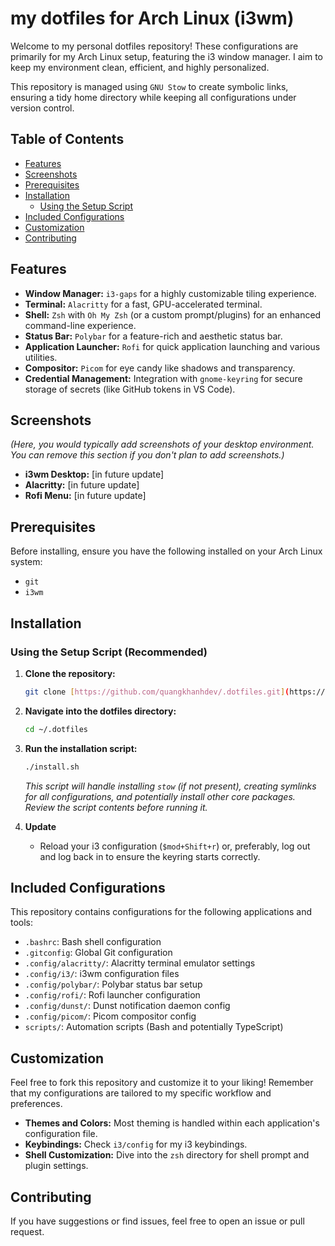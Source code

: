 # my dotfiles for Arch Linux (i3wm)

Welcome to my personal dotfiles repository! These configurations are primarily for my Arch Linux setup, featuring the i3 window manager. I aim to keep my environment clean, efficient, and highly personalized.

This repository is managed using `GNU Stow` to create symbolic links, ensuring a tidy home directory while keeping all configurations under version control.

## Table of Contents

* [Features](#features)
* [Screenshots](#screenshots)
* [Prerequisites](#prerequisites)
* [Installation](#installation)
    * [Using the Setup Script](#using-the-setup-script)
* [Included Configurations](#included-configurations)
* [Customization](#customization)
* [Contributing](#contributing)

## Features

* **Window Manager:** `i3-gaps` for a highly customizable tiling experience.
* **Terminal:** `Alacritty` for a fast, GPU-accelerated terminal.
* **Shell:** `Zsh` with `Oh My Zsh` (or a custom prompt/plugins) for an enhanced command-line experience.
* **Status Bar:** `Polybar` for a feature-rich and aesthetic status bar.
* **Application Launcher:** `Rofi` for quick application launching and various utilities.
* **Compositor:** `Picom` for eye candy like shadows and transparency.
* **Credential Management:** Integration with `gnome-keyring` for secure storage of secrets (like GitHub tokens in VS Code).

## Screenshots

*(Here, you would typically add screenshots of your desktop environment. You can remove this section if you don't plan to add screenshots.)*

* **i3wm Desktop:** [in future update]
* **Alacritty:** [in future update]
* **Rofi Menu:** [in future update]

## Prerequisites

Before installing, ensure you have the following installed on your Arch Linux system:

* `git`
* `i3wm`

## Installation

### Using the Setup Script (Recommended)

1.  **Clone the repository:**
    ```bash
    git clone [https://github.com/quangkhanhdev/.dotfiles.git](https://github.com/quangkhanhdev/.dotfiles.git) ~/.dotfiles
    ```

2.  **Navigate into the dotfiles directory:**
    ```bash
    cd ~/.dotfiles
    ```

3.  **Run the installation script:**
    ```bash
    ./install.sh
    ```
    *This script will handle installing `stow` (if not present), creating symlinks for all configurations, and potentially install other core packages. Review the script contents before running it.*

4.  **Update**
    * Reload your i3 configuration (`$mod+Shift+r`) or, preferably, log out and log back in to ensure the keyring starts correctly.

## Included Configurations

This repository contains configurations for the following applications and tools:

* `.bashrc`: Bash shell configuration
* `.gitconfig`: Global Git configuration
* `.config/alacritty/`: Alacritty terminal emulator settings
* `.config/i3/`: i3wm configuration files
* `.config/polybar/`: Polybar status bar setup
* `.config/rofi/`: Rofi launcher configuration
* `.config/dunst/`: Dunst notification daemon config
* `.config/picom/`: Picom compositor config
* `scripts/`: Automation scripts (Bash and potentially TypeScript)

## Customization

Feel free to fork this repository and customize it to your liking! Remember that my configurations are tailored to my specific workflow and preferences.

* **Themes and Colors:** Most theming is handled within each application's configuration file.
* **Keybindings:** Check `i3/config` for my i3 keybindings.
* **Shell Customization:** Dive into the `zsh` directory for shell prompt and plugin settings.

## Contributing

If you have suggestions or find issues, feel free to open an issue or pull request.
